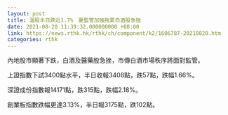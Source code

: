 ```yaml
---
layout: post
title: 滬股半日跌近1.7%　憂監管加強拖累白酒股急挫
date: 2021-08-20 11:39:32.000000000 +08:00
link: https://news.rthk.hk/rthk/ch/component/k2/1606787-20210820.htm
categories: rthk
---
```


內地股市顯著下跌，白酒及醫藥股急挫，市傳白酒市場秩序將面對監管。

上證指數下試3400點水平，半日收報3408點，跌57點，跌幅1.66%。

深證成份指數報14171點，跌315點，跌幅2.18%。

創業板指數跌幅更達3.13%，半日報3175點，跌102點。
